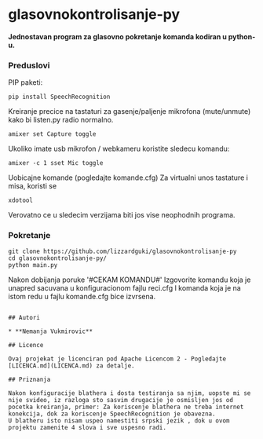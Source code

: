 # glasovnokontrolisanje-py

#### Jednostavan program za glasovno pokretanje komanda kodiran u python-u.



### Preduslovi
PIP paketi:
```
pip install SpeechRecognition
```
Kreiranje precice na tastaturi za gasenje/paljenje mikrofona (mute/unmute) kako bi listen.py radio normalno.
```shell
amixer set Capture toggle
```
Ukoliko imate usb mikrofon / webkameru koristite sledecu komandu:
```shell
amixer -c 1 sset Mic toggle
```
Uobicajne komande (pogledajte komande.cfg) 
Za virtualni unos tastature i misa, koristi se
```
xdotool
```
Verovatno ce u sledecim verzijama biti jos vise neophodnih programa.


### Pokretanje
```shell
git clone https://github.com/lizzardguki/glasovnokontrolisanje-py 
cd glasovnokontrolisanje-py/
python main.py
```
Nakon dobijanja poruke '#CEKAM KOMANDU#' 
Izgovorite komandu koja je unapred sacuvana u konfiguracionom fajlu reci.cfg 
I komanda koja je na istom redu u fajlu komande.cfg bice izvrsena.

```

## Autori

* **Nemanja Vukmirovic** 

## Licence

Ovaj projekat je licenciran pod Apache Licencom 2 - Pogledajte [LICENCA.md](LICENCA.md) za detalje.

## Priznanja

Nakon konfiguracije blathera i dosta testiranja sa njim, uopste mi se nije svideo, iz razloga sto sasvim drugacije je osmisljen jos od pocetka kreiranja, primer: Za koriscenje blathera ne treba internet konekcija, dok za koriscenje SpeechRecognition je obavezna.
U blatheru isto nisam uspeo namestiti srpski jezik , dok u ovom projektu zamenite 4 slova i sve uspesno radi.

